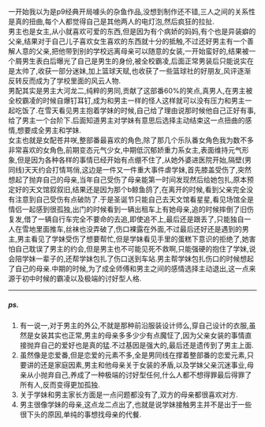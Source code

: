 一开始我以为是p9经典开局噱头的杂鱼作品,没想到制作还不错,三人之间的关系性是真的扭曲,每个人都觉得自己是其他两人的电灯泡,然后疯狂的拉扯.  
男主也是女主,从小就喜欢可爱的东西,但是因为有个病娇的妈妈,有个也是异装癖的父亲,结果对于自己儿子喜欢女生喜欢的东西就十分的抵触,不过还好男主有一个善解人意的父亲,把他带到别的学校远离母亲可以随意的女装,一开始蛮好的,结果被一个屑男生表白后曝光了自己是男生的身份,被全校霸凌,后面正常男装后只能说实在是太帅了,收获一部分迷妹,加上篮球天赋,也收获了一些篮球社的好朋友,风评逐渐反转反而成为了学校里面的风云人物.  
男配其实是男主大河龙二,纯粹的男同,贡献了这部番60%的笑点,真男人,在男主被全校霸凌的时候自爆钉耳钉,成为和男主一样的怪人这样就可以没有压力和男主一起吃饭了.在雪天看见男主抱着学妹的时候,自己给了理由说那时候他自己正好有事,给了男主一个台阶下.后面知道男主对学妹有意思后选择主动结束这一点扭曲的感情,想要成全男主和学妹.  
女主也就是女配苍井咲,整部番最喜欢的角色,除了那几个乐队番女角色我为数不多非常喜欢的女角色,前期变态元气少女,中期低沉郁娇重力系女主,表面维持元气形象,但是因为各种各样的事情已经开始有点绷不住了,从她外婆进医院开始,隔壁(男同线)天天约会打情骂俏,这边是一件又一件重大事件虐学妹,首先膝盖受伤了,突然想起了抛弃自己的母亲,当年自己受伤了母亲能第一时间发现然后给她包扎,原本预定好的天文馆叙叙旧,结果还是因为那个b鲸鱼鸽了,在离开的时候,看到父亲完全没有注意到自己受伤有点破防了.于是圣诞节只能自己去天文馆看星星,看见场馆全是情侣一起感到很孤独,出门的时候看到一辆出租车上有她母亲,追的时候摔倒了旧伤复发,借了一辆自行车完全不要命的去追,即使追不上,最后还是跟丢了,只能独自一人在雪地里面推车,丝袜也没弄破了,伤口裸露在外面,不过最后还好还是遇到的男主,男主看见了学妹受伤了想要帮忙,但是学妹看见手里的蛋糕下意识的拒绝了,她害怕自己耽误了男主的约会,但是男主也不可能见死不救啊,只能强硬的抱住了学妹,说会陪学妹一辈子的,还帮学妹包扎了伤口送到车站.男主帮学妹包扎伤口的时候想起了自己的母亲.中期的时候,为了成全师傅和男主之间的感情选择主动退出,这一点来源于初中时候的霸凌以及极端的讨好型人格.  

---
##### *ps.*  
1. 有一说一,对于男主的外公,不就是那种前沿服装设计师么,穿自己设计的衣服,虽然是女装其实也正常,男主的母亲多多少少有点魔怔了,因为父亲女装的事情直接抛弃自己的爱好也是真的猛.不过基因是强大的,最后还是遗传到了男主上面.  
2. 虽然像是恋爱番,但是恋爱的元素不多,全是男同线在撑着整部番的恋爱元素,只要讲的还是家庭因素,男主和他母亲关于女装的矛盾,以及学妹父亲沉迷事业,母亲从小抛弃自己,养成了一种极端的讨好型任何,什么人都不想得罪最后得罪了所有人,反而变得更加孤独.  
3. 关于学妹和男主家长方面是一点问题都没有了,双方的母亲都很喜欢对方.  
4. 男主很像学妹的母亲,这点龙二点出了,也就是说学妹接触男主并不是出于一些很下头的原因,单纯的事想找母亲的代餐.

